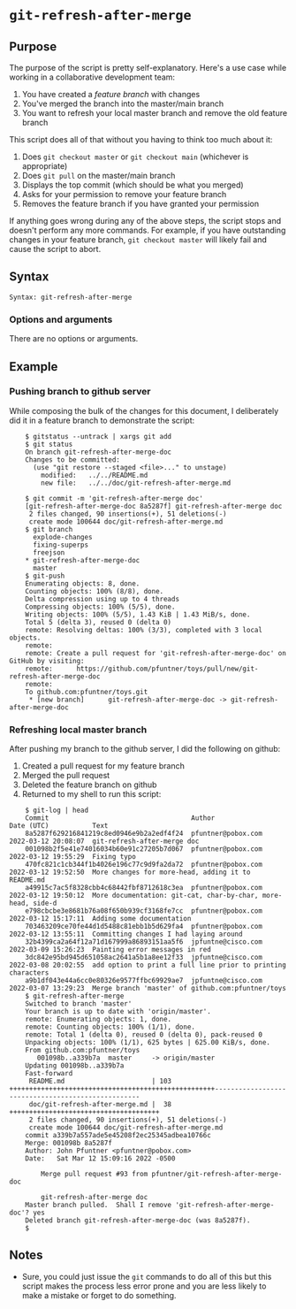 # `git-refresh-after-merge`

## Purpose
The purpose of the script is pretty self-explanatory.  Here's a use case while working in a collaborative development team:
1. You have created a _feature branch_ with changes
2. You've merged the branch into the master/main branch
3. You want to refresh your local master branch and remove the old feature branch

This script does all of that without you having to think too much about it:
1. Does `git checkout master` or `git checkout main` (whichever is appropriate)
2. Does `git pull` on the master/main branch
3. Displays the top commit (which should be what you merged)
4. Asks for your permission to remove your feature branch
5. Removes the feature branch if you have granted your permission

If anything goes wrong during any of the above steps, the script stops and doesn't perform any more commands.  For example, if you have outstanding changes in your feature branch, `git checkout master` will likely fail and cause the script to abort.

## Syntax
```
Syntax: git-refresh-after-merge
```

### Options and arguments
There are no options or arguments.

## Example

### Pushing branch to github server
While composing the bulk of the changes for this document, I deliberately did it in a feature branch to demonstrate the script:

```
    $ gitstatus --untrack | xargs git add
    $ git status
    On branch git-refresh-after-merge-doc
    Changes to be committed:
      (use "git restore --staged <file>..." to unstage)
        modified:   ../../README.md
        new file:   ../../doc/git-refresh-after-merge.md

    $ git commit -m 'git-refresh-after-merge doc'
    [git-refresh-after-merge-doc 8a5287f] git-refresh-after-merge doc
     2 files changed, 90 insertions(+), 51 deletions(-)
     create mode 100644 doc/git-refresh-after-merge.md
    $ git branch
      explode-changes
      fixing-superps
      freejson
    * git-refresh-after-merge-doc
      master
    $ git-push
    Enumerating objects: 8, done.
    Counting objects: 100% (8/8), done.
    Delta compression using up to 4 threads
    Compressing objects: 100% (5/5), done.
    Writing objects: 100% (5/5), 1.43 KiB | 1.43 MiB/s, done.
    Total 5 (delta 3), reused 0 (delta 0)
    remote: Resolving deltas: 100% (3/3), completed with 3 local objects.
    remote:
    remote: Create a pull request for 'git-refresh-after-merge-doc' on GitHub by visiting:
    remote:      https://github.com/pfuntner/toys/pull/new/git-refresh-after-merge-doc
    remote:
    To github.com:pfuntner/toys.git
     * [new branch]      git-refresh-after-merge-doc -> git-refresh-after-merge-doc
```

### Refreshing local master branch
After pushing my branch to the github server, I did the following on github:
1. Created a pull request for my feature branch
2. Merged the pull request
3. Deleted the feature branch on github
4. Returned to my shell to run this script:

```
    $ git-log | head
    Commit                                    Author                             Date (UTC)           Text
    8a5287f629216841219c8ed0946e9b2a2edf4f24  pfuntner@pobox.com                 2022-03-12 20:08:07  git-refresh-after-merge doc
    001098b2f5e41e74016034b60e91c27205b7d067  pfuntner@pobox.com                 2022-03-12 19:55:29  Fixing typo
    470fc821c1cb344f1b4026e196c77c9d9fa2da72  pfuntner@pobox.com                 2022-03-12 19:52:50  More changes for more-head, adding it to README.md
    a49915c7ac5f8328cbb4c68442fbf8712618c3ea  pfuntner@pobox.com                 2022-03-12 19:50:12  More documentation: git-cat, char-by-char, more-head, side-d
    e798cbcbe3e8681b76a08f650b939cf3168fe7cc  pfuntner@pobox.com                 2022-03-12 15:17:11  Adding some documentation
    703463209ce70fe44d1d5488c81ebb1b5d629fa4  pfuntner@pobox.com                 2022-03-12 13:55:11  Committing changes I had laying around
    32b4399ca2a64f12a71d167999a86893151aa5f6  jpfuntne@cisco.com                 2022-03-09 15:26:23  Painting error messages in red
    3dc842e95bd945d651058ac2641a5b1a8ee12f33  jpfuntne@cisco.com                 2022-03-08 20:02:55  add option to print a full line prior to printing characters
    a9b1df043e44a6cc0e80326e9577ffbc69929ae7  jpfuntne@cisco.com                 2022-03-07 13:29:23  Merge branch 'master' of github.com:pfuntner/toys
    $ git-refresh-after-merge
    Switched to branch 'master'
    Your branch is up to date with 'origin/master'.
    remote: Enumerating objects: 1, done.
    remote: Counting objects: 100% (1/1), done.
    remote: Total 1 (delta 0), reused 0 (delta 0), pack-reused 0
    Unpacking objects: 100% (1/1), 625 bytes | 625.00 KiB/s, done.
    From github.com:pfuntner/toys
       001098b..a339b7a  master     -> origin/master
    Updating 001098b..a339b7a
    Fast-forward
     README.md                      | 103 ++++++++++++++++++++++++++++++++++++++++++++++++++++---------------------------------------------------
     doc/git-refresh-after-merge.md |  38 ++++++++++++++++++++++++++++++++++++++
     2 files changed, 90 insertions(+), 51 deletions(-)
     create mode 100644 doc/git-refresh-after-merge.md
    commit a339b7a557ade5e45208f2ec25345adbea10766c
    Merge: 001098b 8a5287f
    Author: John Pfuntner <pfuntner@pobox.com>
    Date:   Sat Mar 12 15:09:16 2022 -0500

        Merge pull request #93 from pfuntner/git-refresh-after-merge-doc

        git-refresh-after-merge doc
    Master branch pulled.  Shall I remove 'git-refresh-after-merge-doc'? yes
    Deleted branch git-refresh-after-merge-doc (was 8a5287f).
    $
```

## Notes

- Sure, you could just issue the `git` commands to do all of this but this script makes the process less error prone and you are less likely to make a mistake or forget to do something.
